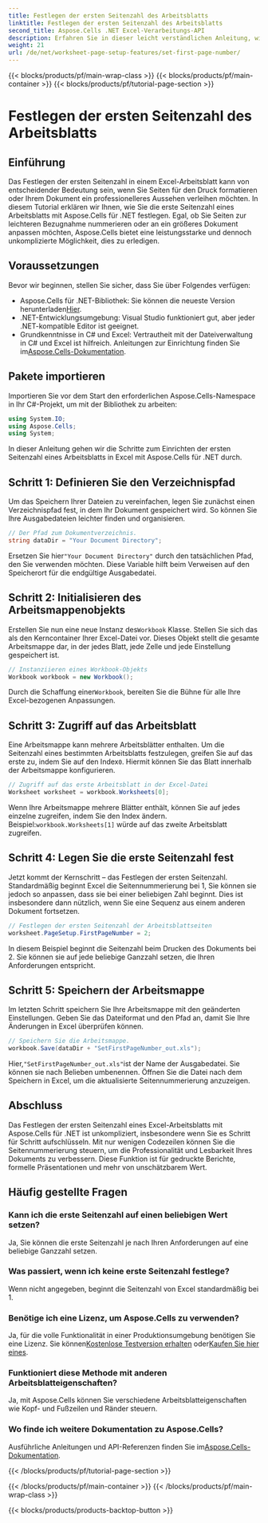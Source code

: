 ```yaml
---
title: Festlegen der ersten Seitenzahl des Arbeitsblatts
linktitle: Festlegen der ersten Seitenzahl des Arbeitsblatts
second_title: Aspose.Cells .NET Excel-Verarbeitungs-API
description: Erfahren Sie in dieser leicht verständlichen Anleitung, wie Sie mit Aspose.Cells für .NET die erste Seitenzahl in Excel-Arbeitsblättern festlegen. Schritt-für-Schritt-Anleitung enthalten.
weight: 21
url: /de/net/worksheet-page-setup-features/set-first-page-number/
---
```


{{< blocks/products/pf/main-wrap-class >}}
{{< blocks/products/pf/main-container >}}
{{< blocks/products/pf/tutorial-page-section >}}

# Festlegen der ersten Seitenzahl des Arbeitsblatts

## Einführung
Das Festlegen der ersten Seitenzahl in einem Excel-Arbeitsblatt kann von entscheidender Bedeutung sein, wenn Sie Seiten für den Druck formatieren oder Ihrem Dokument ein professionelleres Aussehen verleihen möchten. In diesem Tutorial erklären wir Ihnen, wie Sie die erste Seitenzahl eines Arbeitsblatts mit Aspose.Cells für .NET festlegen. Egal, ob Sie Seiten zur leichteren Bezugnahme nummerieren oder an ein größeres Dokument anpassen möchten, Aspose.Cells bietet eine leistungsstarke und dennoch unkomplizierte Möglichkeit, dies zu erledigen.
## Voraussetzungen
Bevor wir beginnen, stellen Sie sicher, dass Sie über Folgendes verfügen:
-  Aspose.Cells für .NET-Bibliothek: Sie können die neueste Version herunterladen[Hier](https://releases.aspose.com/cells/net/).
- .NET-Entwicklungsumgebung: Visual Studio funktioniert gut, aber jeder .NET-kompatible Editor ist geeignet.
- Grundkenntnisse in C# und Excel: Vertrautheit mit der Dateiverwaltung in C# und Excel ist hilfreich.
 Anleitungen zur Einrichtung finden Sie im[Aspose.Cells-Dokumentation](https://reference.aspose.com/cells/net/).
## Pakete importieren
Importieren Sie vor dem Start den erforderlichen Aspose.Cells-Namespace in Ihr C#-Projekt, um mit der Bibliothek zu arbeiten:
```csharp
using System.IO;
using Aspose.Cells;
using System;
```
In dieser Anleitung gehen wir die Schritte zum Einrichten der ersten Seitenzahl eines Arbeitsblatts in Excel mit Aspose.Cells für .NET durch.
## Schritt 1: Definieren Sie den Verzeichnispfad
Um das Speichern Ihrer Dateien zu vereinfachen, legen Sie zunächst einen Verzeichnispfad fest, in dem Ihr Dokument gespeichert wird. So können Sie Ihre Ausgabedateien leichter finden und organisieren.
```csharp
// Der Pfad zum Dokumentverzeichnis.
string dataDir = "Your Document Directory";
```
 Ersetzen Sie hier`"Your Document Directory"` durch den tatsächlichen Pfad, den Sie verwenden möchten. Diese Variable hilft beim Verweisen auf den Speicherort für die endgültige Ausgabedatei.
## Schritt 2: Initialisieren des Arbeitsmappenobjekts
 Erstellen Sie nun eine neue Instanz des`Workbook` Klasse. Stellen Sie sich das als den Kerncontainer Ihrer Excel-Datei vor. Dieses Objekt stellt die gesamte Arbeitsmappe dar, in der jedes Blatt, jede Zelle und jede Einstellung gespeichert ist.
```csharp
// Instanziieren eines Workbook-Objekts
Workbook workbook = new Workbook();
```
 Durch die Schaffung einer`Workbook`, bereiten Sie die Bühne für alle Ihre Excel-bezogenen Anpassungen.
## Schritt 3: Zugriff auf das Arbeitsblatt
Eine Arbeitsmappe kann mehrere Arbeitsblätter enthalten. Um die Seitenzahl eines bestimmten Arbeitsblatts festzulegen, greifen Sie auf das erste zu, indem Sie auf den Index`0`. Hiermit können Sie das Blatt innerhalb der Arbeitsmappe konfigurieren.
```csharp
// Zugriff auf das erste Arbeitsblatt in der Excel-Datei
Worksheet worksheet = workbook.Worksheets[0];
```
 Wenn Ihre Arbeitsmappe mehrere Blätter enthält, können Sie auf jedes einzelne zugreifen, indem Sie den Index ändern. Beispiel:`workbook.Worksheets[1]` würde auf das zweite Arbeitsblatt zugreifen.
## Schritt 4: Legen Sie die erste Seitenzahl fest
Jetzt kommt der Kernschritt – das Festlegen der ersten Seitenzahl. Standardmäßig beginnt Excel die Seitennummerierung bei 1, Sie können sie jedoch so anpassen, dass sie bei einer beliebigen Zahl beginnt. Dies ist insbesondere dann nützlich, wenn Sie eine Sequenz aus einem anderen Dokument fortsetzen.
```csharp
// Festlegen der ersten Seitenzahl der Arbeitsblattseiten
worksheet.PageSetup.FirstPageNumber = 2;
```
In diesem Beispiel beginnt die Seitenzahl beim Drucken des Dokuments bei 2. Sie können sie auf jede beliebige Ganzzahl setzen, die Ihren Anforderungen entspricht.
## Schritt 5: Speichern der Arbeitsmappe
Im letzten Schritt speichern Sie Ihre Arbeitsmappe mit den geänderten Einstellungen. Geben Sie das Dateiformat und den Pfad an, damit Sie Ihre Änderungen in Excel überprüfen können.
```csharp
// Speichern Sie die Arbeitsmappe.
workbook.Save(dataDir + "SetFirstPageNumber_out.xls");
```
 Hier,`"SetFirstPageNumber_out.xls"`ist der Name der Ausgabedatei. Sie können sie nach Belieben umbenennen. Öffnen Sie die Datei nach dem Speichern in Excel, um die aktualisierte Seitennummerierung anzuzeigen.
## Abschluss
Das Festlegen der ersten Seitenzahl eines Excel-Arbeitsblatts mit Aspose.Cells für .NET ist unkompliziert, insbesondere wenn Sie es Schritt für Schritt aufschlüsseln. Mit nur wenigen Codezeilen können Sie die Seitennummerierung steuern, um die Professionalität und Lesbarkeit Ihres Dokuments zu verbessern. Diese Funktion ist für gedruckte Berichte, formelle Präsentationen und mehr von unschätzbarem Wert.
## Häufig gestellte Fragen
### Kann ich die erste Seitenzahl auf einen beliebigen Wert setzen?  
Ja, Sie können die erste Seitenzahl je nach Ihren Anforderungen auf eine beliebige Ganzzahl setzen.
### Was passiert, wenn ich keine erste Seitenzahl festlege?  
Wenn nicht angegeben, beginnt die Seitenzahl von Excel standardmäßig bei 1.
### Benötige ich eine Lizenz, um Aspose.Cells zu verwenden?  
 Ja, für die volle Funktionalität in einer Produktionsumgebung benötigen Sie eine Lizenz. Sie können[Kostenlose Testversion erhalten](https://releases.aspose.com/) oder[Kaufen Sie hier eines](https://purchase.aspose.com/buy).
### Funktioniert diese Methode mit anderen Arbeitsblatteigenschaften?  
Ja, mit Aspose.Cells können Sie verschiedene Arbeitsblatteigenschaften wie Kopf- und Fußzeilen und Ränder steuern.
### Wo finde ich weitere Dokumentation zu Aspose.Cells?  
 Ausführliche Anleitungen und API-Referenzen finden Sie im[Aspose.Cells-Dokumentation](https://reference.aspose.com/cells/net/).

{{< /blocks/products/pf/tutorial-page-section >}}

{{< /blocks/products/pf/main-container >}}
{{< /blocks/products/pf/main-wrap-class >}}

{{< blocks/products/products-backtop-button >}}
